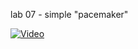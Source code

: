 lab 07 - simple "pacemaker"

[![Video](https://img.youtube.com/vi/iIKOj_DM6eI/maxresdefault.jpg)](https://youtu.be/0Z47Fv06wuE)

